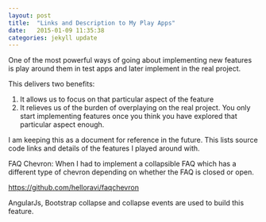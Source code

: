```yaml
---
layout: post
title:  "Links and Description to My Play Apps"
date:   2015-01-09 11:35:38
categories: jekyll update
---
```

One of the most powerful ways of going about implementing new features is play around them in test apps and later implement in the real project.

This delivers two benefits:
1. It allows us to focus on that particular aspect of the feature
2. It relieves us of the burden of overplaying on the real project. You only start implementing features once you think you have explored that particular aspect enough.

I am keeping this as a document for reference in the future. This lists source code links and details of the features I played around with.


FAQ Chevron:
When I had to implement a collapsible FAQ which has a different type of chevron depending on whether the FAQ is closed or open.

https://github.com/helloravi/faqchevron

AngularJs, Bootstrap collapse and collapse events are used to build this feature.
